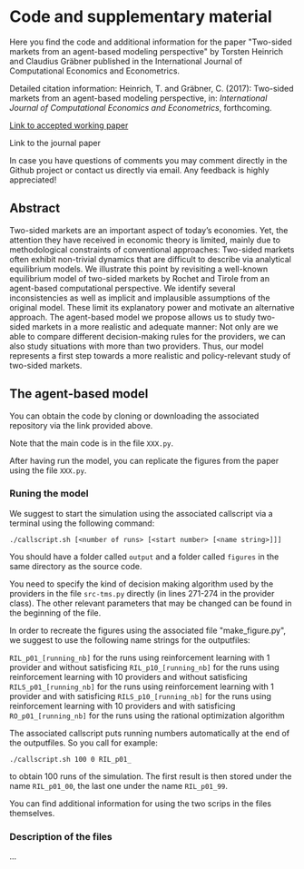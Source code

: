 # Code and supplementary material

Here you find the code and additional information for the paper "Two-sided markets from an agent-based modeling perspective" by Torsten Heinrich and Claudius Gräbner published in the International Journal of Computational Economics and Econometrics.

Detailed citation information: Heinrich, T. and Gräbner, C. (2017): Two-sided markets from an agent-based modeling perspective, in: *International Journal of Computational Economics and Econometrics*, forthcoming.


[Link to accepted working paper](https://ideas.repec.org/p/pra/mprapa/67860.html)

Link to the journal paper

In case you have questions of comments you may comment directly in the Github project or contact us directly via email.
Any feedback is highly appreciated!

## Abstract
Two-sided markets are an important aspect of today’s economies. 
Yet, the attention they have received in economic theory is limited, mainly due to methodological constraints of conventional approaches: 
Two-sided markets often exhibit non-trivial dynamics that are difficult to describe via analytical equilibrium models. 
We illustrate this point by revisiting a well-known equilibrium model of two-sided markets by Rochet and Tirole from an agent-based computational perspective. 
We identify several inconsistencies as well as implicit and implausible assumptions of the original model. 
These limit its explanatory power and motivate an alternative approach. 
The agent-based model we propose allows us to study two-sided markets in a more realistic and adequate manner: 
Not only are we able to compare different decision-making rules for the providers, we can also study situations with more than two providers. 
Thus, our model represents a first step towards a more realistic and policy-relevant study of two-sided markets.


## The agent-based model
You can obtain the code by cloning or downloading the associated repository via the link provided above.

Note that the main code is in the file `XXX.py`.

After having run the model, you can replicate the figures from the paper using the file `XXX.py`.

### Runing the model

We suggest to start the simulation using the associated callscript via a terminal using the following command:
```
./callscript.sh [<number of runs> [<start number> [<name string>]]]
```


You should have a folder called `output` and a folder called `figures` in the same directory as the source code.

You need to specify the kind of decision making algorithm used by the providers in the file `src-tms.py` directly (in lines 271-274 in the provider class).
The other relevant parameters that may be changed can be found in the beginning of the file.

In order to recreate the figures using the associated file "make_figure.py", we suggest to use the following name strings for the outputfiles:

`RIL_p01_[running_nb]` for the runs using reinforcement learning with 1 provider and without satisficing
`RIL_p10_[running_nb]` for the runs using reinforcement learning with 10 providers and without satisficing
`RILS_p01_[running_nb]` for the runs using reinforcement learning with 1 provider and with satisficing
`RILS_p10_[running_nb]` for the runs using reinforcement learning with 10 providers and with satisficing
`RO_p01_[running_nb]` for the runs using the rational optimization algorithm

The associated callscript puts running numbers automatically at the end of the outputfiles. So you call for example:
```
./callscript.sh 100 0 RIL_p01_
```
to obtain 100 runs of the simulation. The first result is then stored under the name `RIL_p01_00`, the last one
under the name `RIL_p01_99`.

You can find additional information for using the two scrips in the files themselves.


### Description of the files
...

